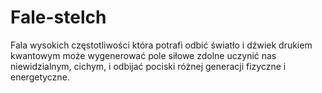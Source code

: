 # Fale-stelch
Fala wysokich częstotliwości która potrafi odbić światło i dźwiek drukiem kwantowym może wygenerować pole siłowe zdolne uczynić nas niewidzialnym, cichym, i odbijać pociski różnej generacji fizyczne i energetyczne.  
